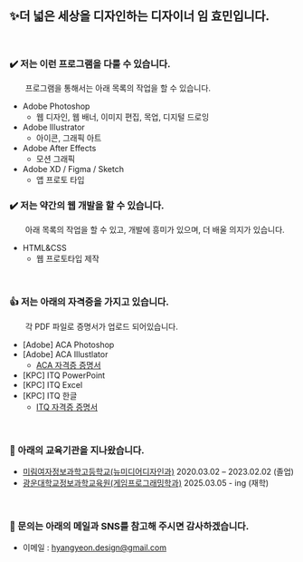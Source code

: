 ## ✨더 넓은 세상을 디자인하는 디자이너 임 효민입니다.

&nbsp;

### ✔️ 저는 이런 프로그램을 다룰 수 있습니다.

&emsp;&emsp;프로그램을 통해서는 아래 목록의 작업을 할 수 있습니다.

- Adobe Photoshop
    - 웹 디자인, 웹 배너, 이미지 편집, 목업, 디지털 드로잉
- Adobe Illustrator
    - 아이콘, 그래픽 아트
- Adobe After Effects
    - 모션 그래픽
- Adobe XD / Figma / Sketch
    - 앱 프로토 타입


### ✔️ 저는 약간의 웹 개발을 할 수 있습니다.

&emsp;&emsp;아래 목록의 작업을 할 수 있고, 개발에 흥미가 있으며, 더 배울 의지가 있습니다.

- HTML&CSS
    - 웹 프로토타입 제작

&nbsp;

### 👍 저는 아래의 자격증을 가지고 있습니다.
&emsp;&emsp;각 PDF 파일로 증명서가 업로드 되어있습니다.

- [Adobe] ACA Photoshop
- [Adobe] ACA Illustlator
    - [ACA 자격증 증명서](https://github.com/HYeon-249/HYeon-249/blob/main/Adobe-ACA.pdf)
- [KPC] ITQ PowerPoint
- [KPC] ITQ Excel
- [KPC] ITQ 한글
    - [ITQ 자격증 증명서](https://github.com/HYeon-249/HYeon-249/blob/main/KPC-ITQ.pdf)

&nbsp;

### 🏫 아래의 교육기관을 지나왔습니다.
- [미림여자정보과학고등학교(뉴미디어디자인과)](https://www.e-mirim.hs.kr) 2020.03.02 – 2023.02.02 (졸업)
- [광운대학교정보과학교육원(게임프로그래밍학과)](https://iit.kw.ac.kr/servlet/controller.home.main.MainServlet?p_process=main&OV_REFFER=https://www.google.com/) 2025.03.05 - ing (재학)

&nbsp;

### 💬 문의는 아래의 메일과 SNS를 참고해 주시면 감사하겠습니다.
- 이메일 : [hyangyeon.design@gmail.com](mailto:hyangyeon.design@gmail.com)
